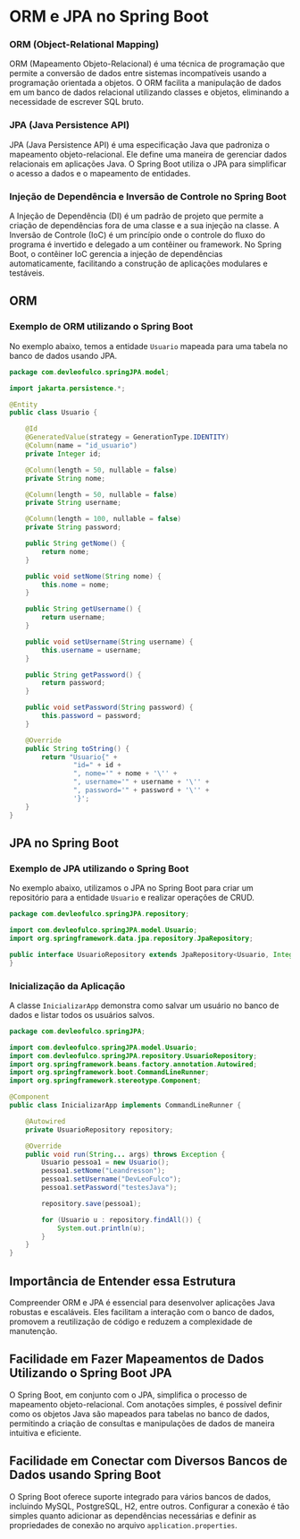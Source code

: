 # ORM e JPA no Spring Boot

### ORM (Object-Relational Mapping)

ORM (Mapeamento Objeto-Relacional) é uma técnica de programação que permite a conversão de dados entre sistemas incompatíveis usando a programação orientada a objetos. O ORM facilita a manipulação de dados em um banco de dados relacional utilizando classes e objetos, eliminando a necessidade de escrever SQL bruto.

### JPA (Java Persistence API)

JPA (Java Persistence API) é uma especificação Java que padroniza o mapeamento objeto-relacional. Ele define uma maneira de gerenciar dados relacionais em aplicações Java. O Spring Boot utiliza o JPA para simplificar o acesso a dados e o mapeamento de entidades.

### Injeção de Dependência e Inversão de Controle no Spring Boot

A Injeção de Dependência (DI) é um padrão de projeto que permite a criação de dependências fora de uma classe e a sua injeção na classe. A Inversão de Controle (IoC) é um princípio onde o controle do fluxo do programa é invertido e delegado a um contêiner ou framework. No Spring Boot, o contêiner IoC gerencia a injeção de dependências automaticamente, facilitando a construção de aplicações modulares e testáveis.

## ORM

### Exemplo de ORM utilizando o Spring Boot

No exemplo abaixo, temos a entidade `Usuario` mapeada para uma tabela no banco de dados usando JPA.

```java
package com.devleofulco.springJPA.model;

import jakarta.persistence.*;

@Entity
public class Usuario {

    @Id
    @GeneratedValue(strategy = GenerationType.IDENTITY)
    @Column(name = "id_usuario")
    private Integer id;

    @Column(length = 50, nullable = false)
    private String nome;

    @Column(length = 50, nullable = false)
    private String username;

    @Column(length = 100, nullable = false)
    private String password;

    public String getNome() {
        return nome;
    }

    public void setNome(String nome) {
        this.nome = nome;
    }

    public String getUsername() {
        return username;
    }

    public void setUsername(String username) {
        this.username = username;
    }

    public String getPassword() {
        return password;
    }

    public void setPassword(String password) {
        this.password = password;
    }

    @Override
    public String toString() {
        return "Usuario{" +
                "id=" + id +
                ", nome='" + nome + '\'' +
                ", username='" + username + '\'' +
                ", password='" + password + '\'' +
                '}';
    }
}
```

## JPA no Spring Boot

### Exemplo de JPA utilizando o Spring Boot

No exemplo abaixo, utilizamos o JPA no Spring Boot para criar um repositório para a entidade `Usuario` e realizar operações de CRUD.

```java
package com.devleofulco.springJPA.repository;

import com.devleofulco.springJPA.model.Usuario;
import org.springframework.data.jpa.repository.JpaRepository;

public interface UsuarioRepository extends JpaRepository<Usuario, Integer> {
}
```

### Inicialização da Aplicação

A classe `InicializarApp` demonstra como salvar um usuário no banco de dados e listar todos os usuários salvos.

```java
package com.devleofulco.springJPA;

import com.devleofulco.springJPA.model.Usuario;
import com.devleofulco.springJPA.repository.UsuarioRepository;
import org.springframework.beans.factory.annotation.Autowired;
import org.springframework.boot.CommandLineRunner;
import org.springframework.stereotype.Component;

@Component
public class InicializarApp implements CommandLineRunner {

    @Autowired
    private UsuarioRepository repository;

    @Override
    public void run(String... args) throws Exception {
        Usuario pessoa1 = new Usuario();
        pessoa1.setNome("Leandresson");
        pessoa1.setUsername("DevLeoFulco");
        pessoa1.setPassword("testesJava");

        repository.save(pessoa1);

        for (Usuario u : repository.findAll()) {
            System.out.println(u);
        }
    }
}
```

## Importância de Entender essa Estrutura

Compreender ORM e JPA é essencial para desenvolver aplicações Java robustas e escaláveis. Eles facilitam a interação com o banco de dados, promovem a reutilização de código e reduzem a complexidade de manutenção.

## Facilidade em Fazer Mapeamentos de Dados Utilizando o Spring Boot JPA

O Spring Boot, em conjunto com o JPA, simplifica o processo de mapeamento objeto-relacional. Com anotações simples, é possível definir como os objetos Java são mapeados para tabelas no banco de dados, permitindo a criação de consultas e manipulações de dados de maneira intuitiva e eficiente.

## Facilidade em Conectar com Diversos Bancos de Dados usando Spring Boot

O Spring Boot oferece suporte integrado para vários bancos de dados, incluindo MySQL, PostgreSQL, H2, entre outros. Configurar a conexão é tão simples quanto adicionar as dependências necessárias e definir as propriedades de conexão no arquivo `application.properties`.
